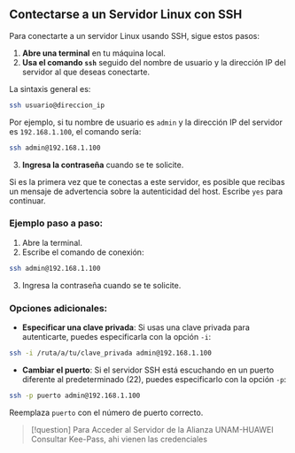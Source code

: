 
## Contectarse a un Servidor Linux con SSH

Para conectarte a un servidor Linux usando SSH, sigue estos pasos:

1. **Abre una terminal** en tu máquina local.
2. **Usa el comando `ssh`** seguido del nombre de usuario y la dirección IP del servidor al que deseas conectarte.

La sintaxis general es:

```bash
ssh usuario@direccion_ip
```

Por ejemplo, si tu nombre de usuario es `admin` y la dirección IP del servidor es `192.168.1.100`, el comando sería:

```bash
ssh admin@192.168.1.100
```

3. **Ingresa la contraseña** cuando se te solicite.

Si es la primera vez que te conectas a este servidor, es posible que recibas un mensaje de advertencia sobre la autenticidad del host. Escribe `yes` para continuar.

### Ejemplo paso a paso:

1. Abre la terminal.
2. Escribe el comando de conexión:

```bash
ssh admin@192.168.1.100
```

3. Ingresa la contraseña cuando se te solicite.

### Opciones adicionales:

- **Especificar una clave privada**: Si usas una clave privada para autenticarte, puedes especificarla con la opción `-i`:

```bash
ssh -i /ruta/a/tu/clave_privada admin@192.168.1.100
```

- **Cambiar el puerto**: Si el servidor SSH está escuchando en un puerto diferente al predeterminado (22), puedes especificarlo con la opción `-p`:

```bash
ssh -p puerto admin@192.168.1.100
```

Reemplaza `puerto` con el número de puerto correcto.


> [!question] Para Acceder al Servidor de la Alianza UNAM-HUAWEI
>Consultar Kee-Pass, ahi vienen las credenciales

